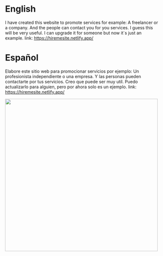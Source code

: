 # English 
I have created this website to promote services for example: A freelancer or a company.
And the people can contact you for you services. I guess this will be very useful.
I can upgrade it for someone but now it´s just an example.
link: https://hiremesite.netlify.app/

# Español
Elabore este sitio web para promocionar servicios por ejemplo: Un profesionista independiente o una empresa.
Y las personas pueden contactarte por tus servicios. Creo que puede ser muy utíl.
Puedo actualizarlo para alguien, pero por ahora solo es un ejemplo.
link: https://hiremesite.netlify.app/

<a><img src="https://github.com/UnityFramx/Web-Development/blob/main/Hire_Me_WebSite/Hiremesite.gif" width="500"/></a>
